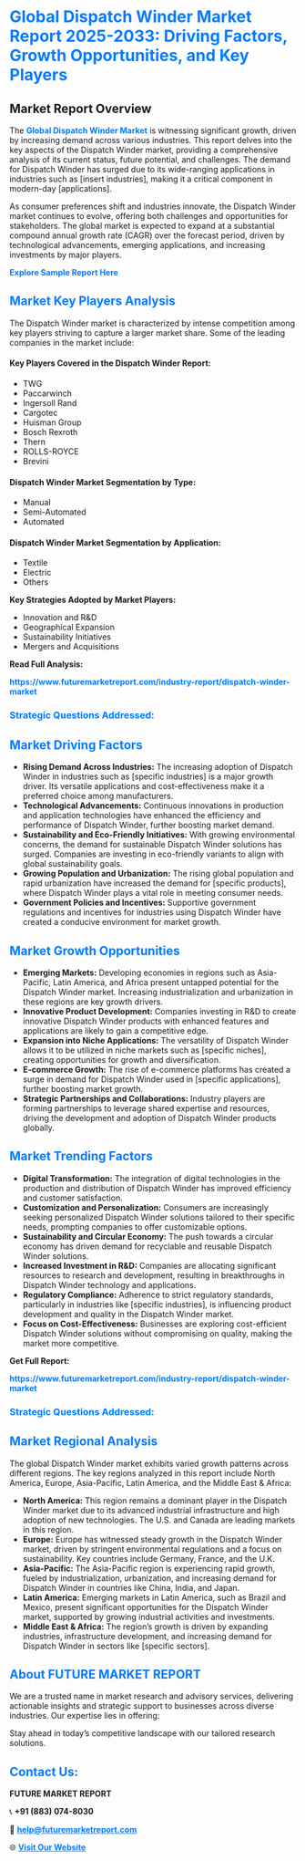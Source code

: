 <h1 style="color: #007BFF;">Global Dispatch Winder Market Report 2025-2033: Driving Factors, Growth Opportunities, and Key Players</h1>

<section id="overview">
<h2>Market Report Overview</h2>
<p>The <a href="https://www.futuremarketreport.com/industry-report/dispatch-winder-market" style="color: #007BFF; text-decoration: none;"><strong>Global Dispatch Winder Market</strong></a> is witnessing significant growth, driven by increasing demand across various industries. This report delves into the key aspects of the Dispatch Winder market, providing a comprehensive analysis of its current status, future potential, and challenges. The demand for Dispatch Winder has surged due to its wide-ranging applications in industries such as [insert industries], making it a critical component in modern-day [applications].</p>
<p>As consumer preferences shift and industries innovate, the Dispatch Winder market continues to evolve, offering both challenges and opportunities for stakeholders. The global market is expected to expand at a substantial compound annual growth rate (CAGR) over the forecast period, driven by technological advancements, emerging applications, and increasing investments by major players.</p>
</section>

<section id="overview">
<p><a href="https://www.futuremarketreport.com/request-sample/reportId=55575" style="color: #007BFF; text-decoration: none;"><strong>Explore Sample Report Here</strong></a></p>
</section>

<section id="key-players">
<h2 style="color: #007BFF;">Market Key Players Analysis</h2>
<p>The Dispatch Winder market is characterized by intense competition among key players striving to capture a larger market share. Some of the leading companies in the market include:</p>
<h4>Key Players Covered in the Dispatch Winder Report:</h4>
<ul><li>TWG</li><li>Paccarwinch</li><li>Ingersoll Rand</li><li>Cargotec</li><li>Huisman Group</li><li>Bosch Rexroth</li><li>Thern</li><li>ROLLS-ROYCE</li><li>Brevini</li></ul>
<h4>Dispatch Winder Market Segmentation by Type:</h4>
<ul><li>Manual</li><li>Semi-Automated</li><li>Automated</li></ul>

<h4>Dispatch Winder Market Segmentation by Application:</h4>
<ul><li>Textile</li><li>Electric</li><li>Others</li></ul>
<p><strong>Key Strategies Adopted by Market Players:</strong></p>
<ul>
<li>Innovation and R&D</li>
<li>Geographical Expansion</li>
<li>Sustainability Initiatives</li>
<li>Mergers and Acquisitions</li>
</ul>
</section>

<section>
<p><strong>Read Full Analysis: </strong></p><a href="https://www.futuremarketreport.com/industry-report/dispatch-winder-market" style="color: #007BFF; text-decoration: none;"><strong>https://www.futuremarketreport.com/industry-report/dispatch-winder-market</strong></a>
<h3 style="color: #007BFF;">Strategic Questions Addressed:</h3>
</section>

<section id="driving-factors">
<h2 style="color: #007BFF;">Market Driving Factors</h2>
<ul>
<li><strong>Rising Demand Across Industries:</strong> The increasing adoption of Dispatch Winder in industries such as [specific industries] is a major growth driver. Its versatile applications and cost-effectiveness make it a preferred choice among manufacturers.</li>
<li><strong>Technological Advancements:</strong> Continuous innovations in production and application technologies have enhanced the efficiency and performance of Dispatch Winder, further boosting market demand.</li>
<li><strong>Sustainability and Eco-Friendly Initiatives:</strong> With growing environmental concerns, the demand for sustainable Dispatch Winder solutions has surged. Companies are investing in eco-friendly variants to align with global sustainability goals.</li>
<li><strong>Growing Population and Urbanization:</strong> The rising global population and rapid urbanization have increased the demand for [specific products], where Dispatch Winder plays a vital role in meeting consumer needs.</li>
<li><strong>Government Policies and Incentives:</strong> Supportive government regulations and incentives for industries using Dispatch Winder have created a conducive environment for market growth.</li>
</ul>
</section>

<section id="growth-opportunities">
<h2 style="color: #007BFF;">Market Growth Opportunities</h2>
<ul>
<li><strong>Emerging Markets:</strong> Developing economies in regions such as Asia-Pacific, Latin America, and Africa present untapped potential for the Dispatch Winder market. Increasing industrialization and urbanization in these regions are key growth drivers.</li>
<li><strong>Innovative Product Development:</strong> Companies investing in R&D to create innovative Dispatch Winder products with enhanced features and applications are likely to gain a competitive edge.</li>
<li><strong>Expansion into Niche Applications:</strong> The versatility of Dispatch Winder allows it to be utilized in niche markets such as [specific niches], creating opportunities for growth and diversification.</li>
<li><strong>E-commerce Growth:</strong> The rise of e-commerce platforms has created a surge in demand for Dispatch Winder used in [specific applications], further boosting market growth.</li>
<li><strong>Strategic Partnerships and Collaborations:</strong> Industry players are forming partnerships to leverage shared expertise and resources, driving the development and adoption of Dispatch Winder products globally.</li>
</ul>
</section>

<section id="trending-factors">
<h2 style="color: #007BFF;">Market Trending Factors</h2>
<ul>
<li><strong>Digital Transformation:</strong> The integration of digital technologies in the production and distribution of Dispatch Winder has improved efficiency and customer satisfaction.</li>
<li><strong>Customization and Personalization:</strong> Consumers are increasingly seeking personalized Dispatch Winder solutions tailored to their specific needs, prompting companies to offer customizable options.</li>
<li><strong>Sustainability and Circular Economy:</strong> The push towards a circular economy has driven demand for recyclable and reusable Dispatch Winder solutions.</li>
<li><strong>Increased Investment in R&D:</strong> Companies are allocating significant resources to research and development, resulting in breakthroughs in Dispatch Winder technology and applications.</li>
<li><strong>Regulatory Compliance:</strong> Adherence to strict regulatory standards, particularly in industries like [specific industries], is influencing product development and quality in the Dispatch Winder market.</li>
<li><strong>Focus on Cost-Effectiveness:</strong> Businesses are exploring cost-efficient Dispatch Winder solutions without compromising on quality, making the market more competitive.</li>
</ul>
</section>

<section>
<p><strong>Get Full Report: </strong></p><a href="https://www.futuremarketreport.com/industry-report/dispatch-winder-market" style="color: #007BFF; text-decoration: none;"><strong>https://www.futuremarketreport.com/industry-report/dispatch-winder-market</strong></a>
<h3 style="color: #007BFF;">Strategic Questions Addressed:</h3>
</section>


<section id="regional-analysis">
<h2 style="color: #007BFF;">Market Regional Analysis</h2>
<p>The global Dispatch Winder market exhibits varied growth patterns across different regions. The key regions analyzed in this report include North America, Europe, Asia-Pacific, Latin America, and the Middle East & Africa:</p>
<ul>
<li><strong>North America:</strong> This region remains a dominant player in the Dispatch Winder market due to its advanced industrial infrastructure and high adoption of new technologies. The U.S. and Canada are leading markets in this region.</li>
<li><strong>Europe:</strong> Europe has witnessed steady growth in the Dispatch Winder market, driven by stringent environmental regulations and a focus on sustainability. Key countries include Germany, France, and the U.K.</li>
<li><strong>Asia-Pacific:</strong> The Asia-Pacific region is experiencing rapid growth, fueled by industrialization, urbanization, and increasing demand for Dispatch Winder in countries like China, India, and Japan.</li>
<li><strong>Latin America:</strong> Emerging markets in Latin America, such as Brazil and Mexico, present significant opportunities for the Dispatch Winder market, supported by growing industrial activities and investments.</li>
<li><strong>Middle East & Africa:</strong> The region’s growth is driven by expanding industries, infrastructure development, and increasing demand for Dispatch Winder in sectors like [specific sectors].</li>
</ul>
</section>

<footer>
<h2 style="color: #007BFF;">About FUTURE MARKET REPORT</h2>
<p>We are a trusted name in market research and advisory services, delivering actionable insights and strategic support to businesses across diverse industries. Our expertise lies in offering:</p>

<p>Stay ahead in today’s competitive landscape with our tailored research solutions.</p>

<h2 style="color: #007BFF;">Contact Us:</h2>
<p><strong>FUTURE MARKET REPORT</strong></p>
<p>📞 <strong>+91 (883) 074-8030</strong></p>
<p>📧 <strong><a href="mailto:help@futuremarketreport.com" style="color: #007BFF;">help@futuremarketreport.com</a></strong></p>
<p>🌐 <strong><a href="https://www.futuremarketreport.com/" style="color: #007BFF;">Visit Our Website</a></strong></p>
</footer>